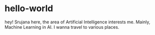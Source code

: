 # hello-world
hey!
Srujana here, the area of Artificial Intelligence interests me. Mainly, Machine Learning in AI.
I wanna travel to various places.
